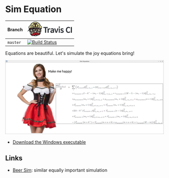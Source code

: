 # Sim Equation

Branch|[![Travis CI logo](pics/TravisCI.png)](https://travis-ci.org)
---|---
`master`|[![Build Status](https://travis-ci.org/richelbilderbeek/sim_equation.svg?branch=master)](https://travis-ci.org/richelbilderbeek/sim_equation)

Equations are beautiful. Let's simulate the joy equations bring!

![](sim_equation.png)

 * [Download the Windows executable](http://richelbilderbeek.nl/sim_equation.zip)

## Links

 * [Beer Sim](https://github.com/richelbilderbeek/beer_sim): similar equally important simulation